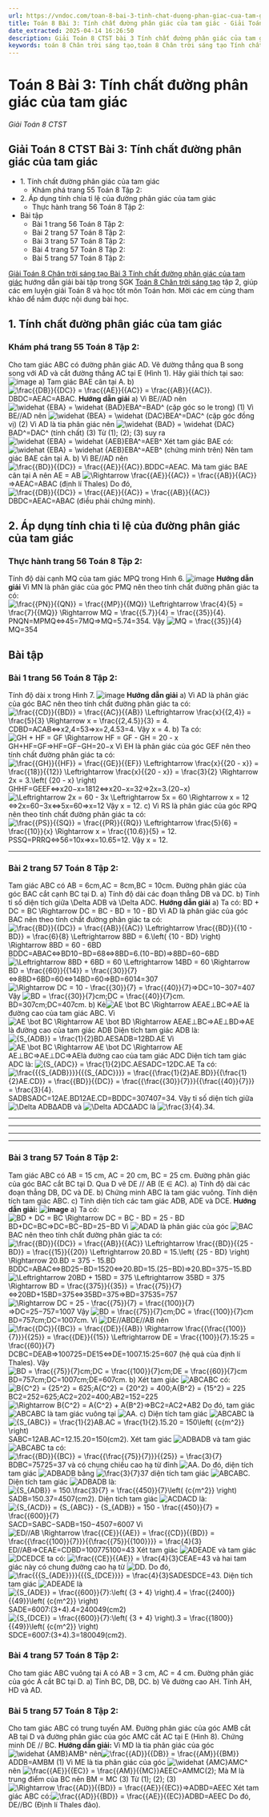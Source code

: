```yaml
---
url: https://vndoc.com/toan-8-bai-3-tinh-chat-duong-phan-giac-cua-tam-giac-325059
title: Toán 8 Bài 3: Tính chất đường phân giác của tam giác - Giải Toán 8 CTST - VnDoc.com
date_extracted: 2025-04-14 16:26:50
description: Giải Toán 8 CTST bài 3 Tính chất đường phân giác của tam giác  được VnDoc biên soạn lời giải nhằm giúp các em nắm được nội dung được học trong bài, luyện giải Toán 8 hiệu quả.
keywords: toán 8 Chân trời sáng tạo,toán 8 Chân trời sáng tạo Tính chất đường phân giác của tam giác,toán lớp 8 Chân trời sáng tạo,giải toán 8 Chân trời sáng tạo,giải sgk toán 8 Chân trời sáng tạo,sgk toán 8 Chân trời sáng tạo,sách giáo khoa toán 8 Chân trời sáng tạo,toán 8 Tính chất đường phân giác của tam giác,giải toán 8 ctst,giải toán 8 Tính chất đường phân giác của tam giác
---
```


# Toán 8 Bài 3: Tính chất đường phân giác của tam giác
 _Giải Toán 8 CTST_
## Giải Toán 8 CTST Bài 3: Tính chất đường phân giác của tam giác
  * 1\. Tính chất đường phân giác của tam giác
    * Khám phá trang 55 Toán 8 Tập 2:
  * 2\. Áp dụng tính chia tỉ lệ của đường phân giác của tam giác
    * Thực hành trang 56 Toán 8 Tập 2:
  * Bài tập
    * Bài 1 trang 56 Toán 8 Tập 2:
    * Bài 2 trang 57 Toán 8 Tập 2:
    * Bài 3 trang 57 Toán 8 Tập 2: 
    * Bài 4 trang 57 Toán 8 Tập 2: 
    * Bài 5 trang 57 Toán 8 Tập 2: 

[Giải Toán 8 Chân trời sáng tạo Bài 3 Tính chất đường phân giác của tam giác](<https://vndoc.com/toan-8-bai-3-tinh-chat-duong-phan-giac-cua-tam-giac-325059>) hướng dẫn giải bài tập trong SGK [Toán 8 Chân trời sáng tạo](<https://vndoc.com/toan-8-chan-troi-sang-tao>) tập 2, giúp các em luyện giải Toán 8 và học tốt môn Toán hơn. Mời các em cùng tham khảo để nắm được nội dung bài học.
## **1\. Tính chất đường phân giác của tam giác**
### Khám phá trang 55 Toán 8 Tập 2:
Cho tam giác ABC có đường phân giác AD. Vẽ đường thẳng qua B song song với AD và cắt đường thẳng AC tại E \(Hình 1\). Hãy giải thích tại sao:
![image](https://i.vdoc.vn/data/image/2024/07/25/1-63.png)
a\) Tam giác BAE cân tại A.
b\) ![\\frac{{DB}}{{DC}} = \\frac{{AE}}{{AC}} = \\frac{{AB}}{{AC}}.](https://i.vdoc.vn/data/image/blank.png)DBDC=AEAC=ABAC.
**Hướng dẫn giải**
a\) Vì BE//AD nên ![\\widehat {EBA} = \\widehat {BAD}](https://i.vdoc.vn/data/image/blank.png)EBA^=BAD^ \(cặp góc so le trong\) \(1\)
Vì BE//AD nên ![\\widehat {BEA} = \\widehat {DAC}](https://i.vdoc.vn/data/image/blank.png)BEA^=DAC^ \(cặp góc đồng vị\) \(2\)
Vì AD là tia phân giác nên ![\\widehat {BAD} = \\widehat {DAC}](https://i.vdoc.vn/data/image/blank.png)BAD^=DAC^ \(tính chất\) \(3\)
Từ \(1\); \(2\); \(3\) suy ra ![\\widehat {EBA} = \\widehat {AEB}](https://i.vdoc.vn/data/image/blank.png)EBA^=AEB^
Xét tam giác BAE có:
![\\widehat {EBA} = \\widehat {AEB}](https://i.vdoc.vn/data/image/blank.png)EBA^=AEB^ \(chứng minh trên\)
Nên tam giác BAE cân tại A.
b\) Vì BE//AD nên ![\\frac{{BD}}{{DC}} = \\frac{{AE}}{{AC}}.](https://i.vdoc.vn/data/image/blank.png)BDDC=AEAC.
Mà tam giác BAE cân tại A nên AE = AB ![\\Rightarrow \\frac{{AE}}{{AC}} = \\frac{{AB}}{{AC}}](https://i.vdoc.vn/data/image/blank.png)⇒AEAC=ABAC \(định lí Thales\)
Do đó, ![\\frac{{DB}}{{DC}} = \\frac{{AE}}{{AC}} = \\frac{{AB}}{{AC}}](https://i.vdoc.vn/data/image/blank.png)DBDC=AEAC=ABAC \(điều phải chứng minh\).
## **2\. Áp dụng tính chia tỉ lệ của đường phân giác của tam giác**
### Thực hành trang 56 Toán 8 Tập 2:
Tính độ dài cạnh MQ của tam giác MPQ trong Hình 6.
![image](https://i.vdoc.vn/data/image/2024/07/25/1-64.png)
**Hướng dẫn giải**
Vì MN là phân giác của góc PMQ nên theo tính chất đường phân giác ta có:
![\\frac{{PN}}{{QN}} = \\frac{{MP}}{{MQ}} \\Leftrightarrow \\frac{4}{5} = \\frac{7}{{MQ}} \\Rightarrow MQ = \\frac{{5.7}}{4} = \\frac{{35}}{4}.](https://i.vdoc.vn/data/image/blank.png)PNQN=MPMQ⇔45=7MQ⇒MQ=5.74=354.
Vậy ![MQ = \\frac{{35}}{4}](https://i.vdoc.vn/data/image/blank.png)MQ=354
## Bài tập
### Bài 1 trang 56 Toán 8 Tập 2:
Tính độ dài x trong Hình 7.
![image](https://i.vdoc.vn/data/image/2024/07/25/1-65.png)
**Hướng dẫn giải**
a\) Vì AD là phân giác của góc BAC nên theo tính chất đường phân giác ta có:
![\\frac{{CD}}{{BD}} = \\frac{{AC}}{{AB}} \\Leftrightarrow \\frac{x}{{2,4}} = \\frac{5}{3} \\Rightarrow x = \\frac{{2,4.5}}{3} = 4.](https://i.vdoc.vn/data/image/blank.png)CDBD=ACAB⇔x2,4=53⇒x=2,4.53=4.
Vậy x = 4.
b\) Ta có: ![GH + HF = GF \\Rightarrow HF = GF - GH = 20 - x](https://i.vdoc.vn/data/image/blank.png)GH+HF=GF⇒HF=GF−GH=20−x
Vì EH là phân giác của góc GEF nên theo tính chất đường phân giác ta có:
![\\frac{{GH}}{{HF}} = \\frac{{GE}}{{EF}} \\Leftrightarrow \\frac{x}{{20 - x}} = \\frac{{18}}{{12}} \\Leftrightarrow \\frac{x}{{20 - x}} = \\frac{3}{2} \\Rightarrow 2x = 3.\\left\( {20 - x} \\right\)](https://i.vdoc.vn/data/image/blank.png)GHHF=GEEF⇔x20−x=1812⇔x20−x=32⇒2x=3.\(20−x\)
![\\Leftrightarrow 2x = 60 - 3x \\Leftrightarrow 5x = 60 \\Rightarrow x = 12](https://i.vdoc.vn/data/image/blank.png)⇔2x=60−3x⇔5x=60⇒x=12
Vậy x = 12.
c\) Vì RS là phân giác của góc RPQ nên theo tính chất đường phân giác ta có:
![\\frac{{PS}}{{SQ}} = \\frac{{PR}}{{RQ}} \\Leftrightarrow \\frac{5}{6} = \\frac{{10}}{x} \\Rightarrow x = \\frac{{10.6}}{5} = 12.](https://i.vdoc.vn/data/image/blank.png)PSSQ=PRRQ⇔56=10x⇒x=10.65=12.
Vậy x = 12.
****
### Bài 2 trang 57 Toán 8 Tập 2:
Tam giác ABC có AB = 6cm,AC = 8cm,BC = 10cm. Đường phân giác của góc BAC cắt cạnh BC tại D.
a\) Tính độ dài các đoạn thẳng DB và DC.
b\) Tính tỉ số diện tích giữa \Delta ADB và \Delta ADC.
**Hướng dẫn giải**
a\) Ta có: BD + DC = BC \Rightarrow DC = BC - BD = 10 - BD
Vì AD là phân giác của góc BAC nên theo tính chất đường phân giác ta có:
![\\frac{{BD}}{{DC}} = \\frac{{AB}}{{AC}} \\Leftrightarrow \\frac{{BD}}{{10 - BD}} = \\frac{6}{8} \\Leftrightarrow 8BD = 6.\\left\( {10 - BD} \\right\) \\Rightarrow 8BD = 60 - 6BD](https://i.vdoc.vn/data/image/blank.png)BDDC=ABAC⇔BD10−BD=68⇔8BD=6.\(10−BD\)⇒8BD=60−6BD
![\\Leftrightarrow 8BD + 6BD = 60 \\Leftrightarrow 14BD = 60 \\Rightarrow BD = \\frac{{60}}{{14}} = \\frac{{30}}{7}](https://i.vdoc.vn/data/image/blank.png)⇔8BD+6BD=60⇔14BD=60⇒BD=6014=307
![\\Rightarrow DC = 10 - \\frac{{30}}{7} = \\frac{{40}}{7}](https://i.vdoc.vn/data/image/blank.png)⇒DC=10−307=407
Vậy ![BD = \\frac{{30}}{7}cm;DC = \\frac{{40}}{7}cm.](https://i.vdoc.vn/data/image/blank.png)BD=307cm;DC=407cm.
b\) Kẻ![AE \\bot BC \\Rightarrow AE](https://i.vdoc.vn/data/image/blank.png)AE⊥BC⇒AE là đường cao của tam giác ABC.
Vì ![AE \\bot BC \\Rightarrow AE \\bot BD \\Rightarrow AE](https://i.vdoc.vn/data/image/blank.png)AE⊥BC⇒AE⊥BD⇒AE là đường cao của tam giác ADB
Diện tích tam giác ADB là:
![{S_{ADB}} = \\frac{1}{2}BD.AE](https://i.vdoc.vn/data/image/blank.png)SADB=12BD.AE
Vì ![AE \\bot BC \\Rightarrow AE \\bot DC \\Rightarrow AE](https://i.vdoc.vn/data/image/blank.png)AE⊥BC⇒AE⊥DC⇒AElà đường cao của tam giác ADC
Diện tích tam giác ADC là:
![{S_{ADC}} = \\frac{1}{2}DC.AE](https://i.vdoc.vn/data/image/blank.png)SADC=12DC.AE
Ta có: ![\\frac{{{S_{ADB}}}}{{{S_{ADC}}}} = \\frac{{\\frac{1}{2}AE.BD}}{{\\frac{1}{2}AE.CD}} = \\frac{{BD}}{{DC}} = \\frac{{\\frac{{30}}{7}}}{{\\frac{{40}}{7}}} = \\frac{3}{4}.](https://i.vdoc.vn/data/image/blank.png)SADBSADC=12AE.BD12AE.CD=BDDC=307407=34.
Vậy tỉ số diện tích giữa ![\\Delta ADB](https://i.vdoc.vn/data/image/blank.png)ΔADB và ![\\Delta ADC](https://i.vdoc.vn/data/image/blank.png)ΔADC là ![\\frac{3}{4}.](https://i.vdoc.vn/data/image/blank.png)34.
****
****
****
****
### **Bài 3 trang 57 Toán 8 Tập 2:**
Tam giác ABC có AB = 15 cm, AC = 20 cm, BC = 25 cm. Đường phân giác của góc BAC cắt BC tại D. Qua D vẽ DE // AB \(E ∈ AC\).
a\) Tính độ dài các đoạn thẳng DB, DC và DE.
b\) Chứng minh ABC là tam giác vuông. Tính diện tích tam giác ABC.
c\) Tính diện tích các tam giác ADB, ADE và DCE.
**Hướng dẫn giải:**
**![image](https://i.vdoc.vn/data/image/2025/02/20/toan-8-ctst-1.jpg)**
a\) Ta có:![BD + DC = BC \\Rightarrow DC = BC - BD = 25 - BD](https://i.vdoc.vn/data/image/blank.png) BD+DC=BC⇒DC=BC−BD=25−BD
Vì ![AD](https://i.vdoc.vn/data/image/blank.png)AD là phân giác của góc ![BAC](https://i.vdoc.vn/data/image/blank.png)BAC nên theo tính chất đường phân giác ta có:
![\\frac{{BD}}{{DC}} = \\frac{{AB}}{{AC}} \\Leftrightarrow \\frac{{BD}}{{25 - BD}} = \\frac{{15}}{{20}} \\Leftrightarrow 20.BD = 15.\\left\( {25 - BD} \\right\) \\Rightarrow 20.BD = 375 - 15.BD](https://i.vdoc.vn/data/image/blank.png)BDDC=ABAC⇔BD25−BD=1520⇔20.BD=15.\(25−BD\)⇒20.BD=375−15.BD
![\\Leftrightarrow 20BD + 15BD = 375 \\Leftrightarrow 35BD = 375 \\Rightarrow BD = \\frac{{375}}{{35}} = \\frac{{75}}{7}](https://i.vdoc.vn/data/image/blank.png)⇔20BD+15BD=375⇔35BD=375⇒BD=37535=757
![\\Rightarrow DC = 25 - \\frac{{75}}{7} = \\frac{{100}}{7}](https://i.vdoc.vn/data/image/blank.png)⇒DC=25−757=1007
Vậy ![BD = \\frac{{75}}{7}cm;DC = \\frac{{100}}{7}cm](https://i.vdoc.vn/data/image/blank.png)BD=757cm;DC=1007cm.
Vì ![DE//AB](https://i.vdoc.vn/data/image/blank.png)DE//AB nên ![\\frac{{DC}}{{BC}} = \\frac{{DE}}{{AB}} \\Rightarrow \\frac{{\\frac{{100}}{7}}}{{25}} = \\frac{{DE}}{{15}} \\Leftrightarrow DE = \\frac{{100}}{7}.15:25 = \\frac{{60}}{7}](https://i.vdoc.vn/data/image/blank.png)DCBC=DEAB⇒100725=DE15⇔DE=1007.15:25=607 \(hệ quả của định lí Thales\).
Vậy ![BD = \\frac{{75}}{7}cm;DC = \\frac{{100}}{7}cm;DE = \\frac{{60}}{7}cm](https://i.vdoc.vn/data/image/blank.png)BD=757cm;DC=1007cm;DE=607cm.
b\) Xét tam giác ![ABC](https://i.vdoc.vn/data/image/blank.png)ABC có:
![B{C^2} = {25^2} = 625;A{C^2} = {20^2} = 400;A{B^2} = {15^2} = 225](https://i.vdoc.vn/data/image/blank.png)BC2=252=625;AC2=202=400;AB2=152=225
![\\Rightarrow B{C^2} = A{C^2} + A{B^2}](https://i.vdoc.vn/data/image/blank.png)⇒BC2=AC2+AB2
Do đó, tam giác![ABC](https://i.vdoc.vn/data/image/blank.png)ABC là tam giác vuông tại ![A](https://i.vdoc.vn/data/image/blank.png)A.
c\) Diện tích tam giác ![ABC](https://i.vdoc.vn/data/image/blank.png)ABC là
![{S_{ABC}} = \\frac{1}{2}AB.AC = \\frac{1}{2}.15.20 = 150\\left\( {c{m^2}} \\right\)](https://i.vdoc.vn/data/image/blank.png)SABC=12AB.AC=12.15.20=150\(cm2\).
Xét tam giác ![ADB](https://i.vdoc.vn/data/image/blank.png)ADB và tam giác ![ABC](https://i.vdoc.vn/data/image/blank.png)ABC ta có:
![\\frac{{BD}}{{BC}} = \\frac{{\\frac{{75}}{7}}}{{25}} = \\frac{3}{7}](https://i.vdoc.vn/data/image/blank.png)BDBC=75725=37 và có chung chiều cao hạ từ đỉnh ![A](https://i.vdoc.vn/data/image/blank.png)A. Do đó, diện tích tam giác ![ADB](https://i.vdoc.vn/data/image/blank.png)ADB bằng ![\\frac{3}{7}](https://i.vdoc.vn/data/image/blank.png)37 diện tích tam giác ![ABC](https://i.vdoc.vn/data/image/blank.png)ABC.
Diện tích tam giác ![ADB](https://i.vdoc.vn/data/image/blank.png)ADB là:
![{S_{ADB}} = 150.\\frac{3}{7} = \\frac{{450}}{7}\\left\( {c{m^2}} \\right\)](https://i.vdoc.vn/data/image/blank.png)SADB=150.37=4507\(cm2\).
Diện tích tam giác ![ACD](https://i.vdoc.vn/data/image/blank.png)ACD là:
![{S_{ACD}} = {S_{ABC}} - {S_{ADB}} = 150 - \\frac{{450}}{7} = \\frac{{600}}{7}](https://i.vdoc.vn/data/image/blank.png)SACD=SABC−SADB=150−4507=6007
Vì ![ED//AB \\Rightarrow \\frac{{CE}}{{AE}} = \\frac{{CD}}{{BD}} = \\frac{{\\frac{{100}}{7}}}{{\\frac{{75}}{{100}}}} = \\frac{4}{3}](https://i.vdoc.vn/data/image/blank.png)ED//AB⇒CEAE=CDBD=100775100=43
Xét tam giác ![ADE](https://i.vdoc.vn/data/image/blank.png)ADE và tam giác ![DCE](https://i.vdoc.vn/data/image/blank.png)DCE ta có:
![\\frac{{CE}}{{AE}} = \\frac{4}{3}](https://i.vdoc.vn/data/image/blank.png)CEAE=43 và hai tam giác này có chung đường cao hạ từ ![D](https://i.vdoc.vn/data/image/blank.png)D.
Do đó, ![\\frac{{{S_{ADE}}}}{{{S_{DCE}}}} = \\frac{4}{3}](https://i.vdoc.vn/data/image/blank.png)SADESDCE=43.
Diện tích tam giác ![ADE](https://i.vdoc.vn/data/image/blank.png)ADE là
![{S_{ADE}} = \\frac{{600}}{7}:\\left\( {3 + 4} \\right\).4 = \\frac{{2400}}{{49}}\\left\( {c{m^2}} \\right\)](https://i.vdoc.vn/data/image/blank.png)SADE=6007:\(3+4\).4=240049\(cm2\)
![{S_{DCE}} = \\frac{{600}}{7}:\\left\( {3 + 4} \\right\).3 = \\frac{{1800}}{{49}}\\left\( {c{m^2}} \\right\)](https://i.vdoc.vn/data/image/blank.png)SDCE=6007:\(3+4\).3=180049\(cm2\).
### **Bài 4 trang 57 Toán 8 Tập 2:**
Cho tam giác ABC vuông tại A có AB = 3 cm, AC = 4 cm. Đường phân giác của góc A cắt BC tại D.
a\) Tính BC, DB, DC.
b\) Vẽ đường cao AH. Tính AH, HD và AD.
### **Bài 5 trang 57 Toán 8 Tập 2:**
Cho tam giác ABC có trung tuyến AM. Đường phân giác của góc AMB cắt AB tại D và đường phân giác của góc AMC cắt AC tại E \(Hình 8\). Chứng minh DE // BC.
**Hướng dẫn giải:**
Vì MD là tia phân giác của góc ![\\widehat {AMB}](https://i.vdoc.vn/data/image/blank.png)AMB^ nên![\\frac{{AD}}{{DB}} = \\frac{{AM}}{{BM}}](https://i.vdoc.vn/data/image/blank.png)ADDB=AMBM \(1\)
Vì ME là tia phân giác của góc ![\\widehat {AMC}](https://i.vdoc.vn/data/image/blank.png)AMC^ nên ![\\frac{{AE}}{{EC}} = \\frac{{AM}}{{MC}}](https://i.vdoc.vn/data/image/blank.png)AEEC=AMMC\(2\);
Mà M là trung điểm của BC nên BM = MC \(3\)
Từ \(1\); \(2\); \(3\) ![\\Rightarrow \\frac{{AD}}{{BD}} = \\frac{{AE}}{{EC}}](https://i.vdoc.vn/data/image/blank.png)⇒ADBD=AEEC
Xét tam giác ABC có:![\\frac{{AD}}{{BD}} = \\frac{{AE}}{{EC}}](https://i.vdoc.vn/data/image/blank.png)ADBD=AEEC
Do đó, DE//BC \(Định lí Thales đảo\).
## 
